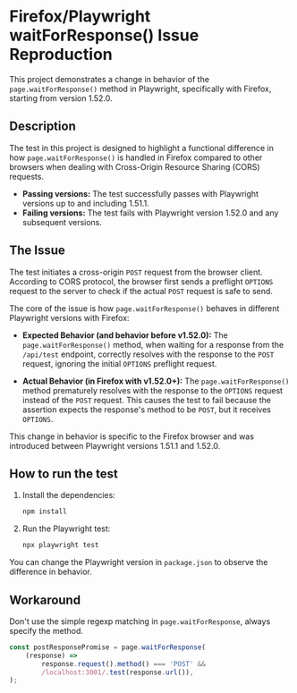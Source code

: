 # Firefox/Playwright waitForResponse() Issue Reproduction

This project demonstrates a change in behavior of the `page.waitForResponse()` method in Playwright, specifically with Firefox, starting from version 1.52.0.

## Description

The test in this project is designed to highlight a functional difference in how `page.waitForResponse()` is handled in Firefox compared to other browsers when dealing with Cross-Origin Resource Sharing (CORS) requests.

-   **Passing versions:** The test successfully passes with Playwright versions up to and including 1.51.1.
-   **Failing versions:** The test fails with Playwright version 1.52.0 and any subsequent versions.

## The Issue

The test initiates a cross-origin `POST` request from the browser client. According to CORS protocol, the browser first sends a preflight `OPTIONS` request to the server to check if the actual `POST` request is safe to send.

The core of the issue is how `page.waitForResponse()` behaves in different Playwright versions with Firefox:

-   **Expected Behavior (and behavior before v1.52.0):** The `page.waitForResponse()` method, when waiting for a response from the `/api/test` endpoint, correctly resolves with the response to the `POST` request, ignoring the initial `OPTIONS` preflight request.

-   **Actual Behavior (in Firefox with v1.52.0+):** The `page.waitForResponse()` method prematurely resolves with the response to the `OPTIONS` request instead of the `POST` request. This causes the test to fail because the assertion expects the response's method to be `POST`, but it receives `OPTIONS`.

This change in behavior is specific to the Firefox browser and was introduced between Playwright versions 1.51.1 and 1.52.0.

## How to run the test

1.  Install the dependencies:
    ```bash
    npm install
    ```
2.  Run the Playwright test:
    ```bash
    npx playwright test
    ```

You can change the Playwright version in `package.json` to observe the difference in behavior.

## Workaround
Don't use the simple regexp matching in `page.waitForResponse`, always specify the method.

```typescript
const postResponsePromise = page.waitForResponse(
    (response) =>
        response.request().method() === 'POST' &&
        /localhost:3001/.test(response.url()),
);
```

